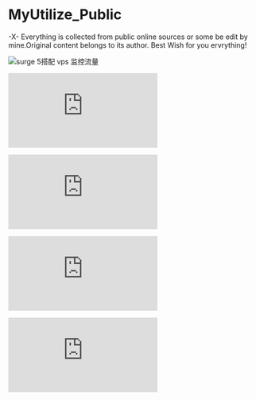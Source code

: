 # MyUtilize_Public
-X- Everything is collected from public online sources or some be edit by mine.Original content belongs to its author. Best Wish for you ervrything!

![surge 5搭配 vps 监控流量](https://github.com/QXPublic/MyUtilize/blob/main/surge%205%E6%90%AD%E9%85%8D%20vps%20%E7%9B%91%E6%8E%A7%E6%B5%81%E9%87%8F)

![一键搭建hy2协议](https://github.com/QXPublic/MyUtilize/blob/main/%E4%B8%80%E9%94%AE%E6%90%AD%E5%BB%BAhy2%E5%8D%8F%E8%AE%AE.md)

![从零开始“Cloudflare API Token 申请 + DDNS](https://github.com/QXPublic/MyUtilize/blob/main/%E4%BB%8E%E9%9B%B6%E5%BC%80%E5%A7%8B%E2%80%9CCloudflare%20API%20Token%20%E7%94%B3%E8%AF%B7%20%2B%20DDNS%20%E6%9B%B4%E6%96%B0%E2%80%9D.md)

![使用AWS Lambda 监控 AWS Lightsail 流量限额
](https://github.com/QXPublic/MyUtilize/blob/main/%E4%BD%BF%E7%94%A8AWS%20Lambda%20%E7%9B%91%E6%8E%A7%20AWS%20Lightsail%20%E6%B5%81%E9%87%8F%E9%99%90%E9%A2%9D.md)

![一键搭建 snell 协议](https://github.com/QXPublic/MyUtilize/blob/main/%E4%B8%80%E9%94%AE%E6%90%AD%E5%BB%BA%20snell%20%E5%8D%8F%E8%AE%AE.md)
